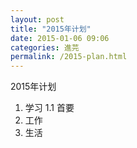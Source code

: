 ```yaml
---
layout: post
title: "2015年计划"
date: 2015-01-06 09:06
categories: 進芫
permalink: /2015-plan.html
---
```


2015年计划
1. 学习
1.1 首要
2. 工作
3. 生活